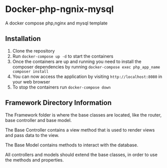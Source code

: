 # Docker-php-ngnix-mysql
A docker compose php,nginx and mysql template

## Installation
1. Clone the repository
2. Run `docker-compose up -d` to start the containers
3. Once the containers are up and running you need to install the composer dependencies by running `docker-compose exec php_app_name composer install`
4. You can now access the application by visiting `http://localhost:8080` in your web browser
5. To stop the containers run `docker-compose down`


## Framework Directory Information
The Framework folder is where the base classes are located, like the router, base controller and base model.  

The Base Controller contains a view method that is used to render views and pass data to the view.

The Base Model contains methods to interact with the database.  

All controllers and models should extend the base classes, in order to use the methods and properties.

